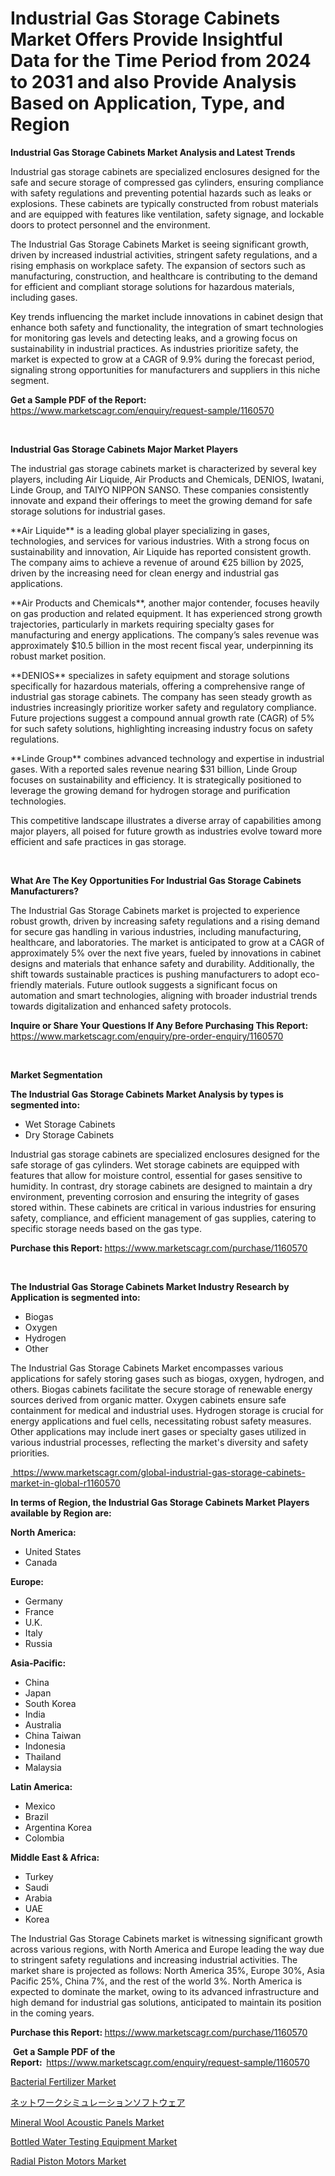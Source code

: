 <p><h1>Industrial Gas Storage Cabinets Market Offers Provide Insightful Data for the Time Period from 2024 to 2031 and also Provide Analysis Based on Application, Type, and Region</h1></p><p><strong>Industrial Gas Storage Cabinets Market Analysis and Latest Trends</strong></p>
<p><p>Industrial gas storage cabinets are specialized enclosures designed for the safe and secure storage of compressed gas cylinders, ensuring compliance with safety regulations and preventing potential hazards such as leaks or explosions. These cabinets are typically constructed from robust materials and are equipped with features like ventilation, safety signage, and lockable doors to protect personnel and the environment.</p><p>The Industrial Gas Storage Cabinets Market is seeing significant growth, driven by increased industrial activities, stringent safety regulations, and a rising emphasis on workplace safety. The expansion of sectors such as manufacturing, construction, and healthcare is contributing to the demand for efficient and compliant storage solutions for hazardous materials, including gases. </p><p>Key trends influencing the market include innovations in cabinet design that enhance both safety and functionality, the integration of smart technologies for monitoring gas levels and detecting leaks, and a growing focus on sustainability in industrial practices. As industries prioritize safety, the market is expected to grow at a CAGR of 9.9% during the forecast period, signaling strong opportunities for manufacturers and suppliers in this niche segment.</p></p>
<p><strong>Get a Sample PDF of the Report:&nbsp;</strong> <a href="https://www.marketscagr.com/enquiry/request-sample/1160570">https://www.marketscagr.com/enquiry/request-sample/1160570</a></p>
<p>&nbsp;</p>
<p><strong>Industrial Gas Storage Cabinets Major Market Players</strong></p>
<p><p>The industrial gas storage cabinets market is characterized by several key players, including Air Liquide, Air Products and Chemicals, DENIOS, Iwatani, Linde Group, and TAIYO NIPPON SANSO. These companies consistently innovate and expand their offerings to meet the growing demand for safe storage solutions for industrial gases.</p><p>**Air Liquide** is a leading global player specializing in gases, technologies, and services for various industries. With a strong focus on sustainability and innovation, Air Liquide has reported consistent growth. The company aims to achieve a revenue of around €25 billion by 2025, driven by the increasing need for clean energy and industrial gas applications.</p><p>**Air Products and Chemicals**, another major contender, focuses heavily on gas production and related equipment. It has experienced strong growth trajectories, particularly in markets requiring specialty gases for manufacturing and energy applications. The company’s sales revenue was approximately $10.5 billion in the most recent fiscal year, underpinning its robust market position.</p><p>**DENIOS** specializes in safety equipment and storage solutions specifically for hazardous materials, offering a comprehensive range of industrial gas storage cabinets. The company has seen steady growth as industries increasingly prioritize worker safety and regulatory compliance. Future projections suggest a compound annual growth rate (CAGR) of 5% for such safety solutions, highlighting increasing industry focus on safety regulations.</p><p>**Linde Group** combines advanced technology and expertise in industrial gases. With a reported sales revenue nearing $31 billion, Linde Group focuses on sustainability and efficiency. It is strategically positioned to leverage the growing demand for hydrogen storage and purification technologies.</p><p>This competitive landscape illustrates a diverse array of capabilities among major players, all poised for future growth as industries evolve toward more efficient and safe practices in gas storage.</p></p>
<p>&nbsp;</p>
<p><strong>What Are The Key Opportunities For Industrial Gas Storage Cabinets Manufacturers?</strong></p>
<p><p>The Industrial Gas Storage Cabinets market is projected to experience robust growth, driven by increasing safety regulations and a rising demand for secure gas handling in various industries, including manufacturing, healthcare, and laboratories. The market is anticipated to grow at a CAGR of approximately 5% over the next five years, fueled by innovations in cabinet designs and materials that enhance safety and durability. Additionally, the shift towards sustainable practices is pushing manufacturers to adopt eco-friendly materials. Future outlook suggests a significant focus on automation and smart technologies, aligning with broader industrial trends towards digitalization and enhanced safety protocols.</p></p>
<p><strong>Inquire or Share Your Questions If Any Before Purchasing This Report:</strong> <a href="https://www.marketscagr.com/enquiry/pre-order-enquiry/1160570">https://www.marketscagr.com/enquiry/pre-order-enquiry/1160570</a></p>
<p>&nbsp;</p>
<p><strong>Market Segmentation</strong></p>
<p><strong>The Industrial Gas Storage Cabinets Market Analysis by types is segmented into:</strong></p>
<p><ul><li>Wet Storage Cabinets</li><li>Dry Storage Cabinets</li></ul></p>
<p><p>Industrial gas storage cabinets are specialized enclosures designed for the safe storage of gas cylinders. Wet storage cabinets are equipped with features that allow for moisture control, essential for gases sensitive to humidity. In contrast, dry storage cabinets are designed to maintain a dry environment, preventing corrosion and ensuring the integrity of gases stored within. These cabinets are critical in various industries for ensuring safety, compliance, and efficient management of gas supplies, catering to specific storage needs based on the gas type.</p></p>
<p><strong>Purchase this Report:&nbsp;</strong><a href="https://www.marketscagr.com/purchase/1160570">https://www.marketscagr.com/purchase/1160570</a></p>
<p>&nbsp;</p>
<p><strong>The Industrial Gas Storage Cabinets Market Industry Research by Application is segmented into:</strong></p>
<p><ul><li>Biogas</li><li>Oxygen</li><li>Hydrogen</li><li>Other</li></ul></p>
<p><p>The Industrial Gas Storage Cabinets Market encompasses various applications for safely storing gases such as biogas, oxygen, hydrogen, and others. Biogas cabinets facilitate the secure storage of renewable energy sources derived from organic matter. Oxygen cabinets ensure safe containment for medical and industrial uses. Hydrogen storage is crucial for energy applications and fuel cells, necessitating robust safety measures. Other applications may include inert gases or specialty gases utilized in various industrial processes, reflecting the market's diversity and safety priorities.</p></p>
<p><a href="https://www.marketscagr.com/global-industrial-gas-storage-cabinets-market-in-global-r1160570">&nbsp;https://www.marketscagr.com/global-industrial-gas-storage-cabinets-market-in-global-r1160570</a></p>
<p><strong>In terms of Region, the Industrial Gas Storage Cabinets Market Players available by Region are:</strong></p>
<p>
    <p> <strong> North America: </strong>
        <ul>
            <li>United States</li>
            <li>Canada</li>
        </ul>
        </p> 
    <p> <strong> Europe: </strong>
        <ul>
            <li>Germany</li>
            <li>France</li>
            <li>U.K.</li>
            <li>Italy</li>
            <li>Russia</li>
        </ul>
        </p> 
    <p> <strong> Asia-Pacific: </strong>
        <ul>
            <li>China</li>
            <li>Japan</li>
            <li>South Korea</li>
            <li>India</li>
            <li>Australia</li>
            <li>China Taiwan</li>
            <li>Indonesia</li>
            <li>Thailand</li>
            <li>Malaysia</li>
        </ul>
        </p> 
    <p> <strong> Latin America: </strong>
        <ul>
            <li>Mexico</li>
            <li>Brazil</li>
            <li>Argentina Korea</li>
            <li>Colombia</li>
        </ul>
        </p> 
    <p> <strong> Middle East & Africa: </strong>
        <ul>
            <li>Turkey</li>
            <li>Saudi</li>
            <li>Arabia</li>
            <li>UAE</li>
            <li>Korea</li>
        </ul>
    </p>
    </p>
<p><p>The Industrial Gas Storage Cabinets market is witnessing significant growth across various regions, with North America and Europe leading the way due to stringent safety regulations and increasing industrial activities. The market share is projected as follows: North America 35%, Europe 30%, Asia Pacific 25%, China 7%, and the rest of the world 3%. North America is expected to dominate the market, owing to its advanced infrastructure and high demand for industrial gas solutions, anticipated to maintain its position in the coming years.</p></p>
<p><strong>Purchase this Report: </strong><a href="https://www.marketscagr.com/purchase/1160570">https://www.marketscagr.com/purchase/1160570</a></p>
<p>&nbsp;<strong>Get a Sample PDF of the Report:&nbsp;&nbsp;</strong><a href="https://www.marketscagr.com/enquiry/request-sample/1160570">https://www.marketscagr.com/enquiry/request-sample/1160570</a></p>
<p><strong></strong></p>
<p><p><a href="https://issuu.com/reportprime-2/docs/bacterial-fertilizer-market-size-20_776958e4e44b09">Bacterial Fertilizer Market</a></p><p><a href="https://medium.com/@shawnklein55/%E3%83%8D%E3%83%83%E3%83%88%E3%83%AF%E3%83%BC%E3%82%AF%E3%82%B7%E3%83%9F%E3%83%A5%E3%83%AC%E3%83%BC%E3%82%B7%E3%83%A7%E3%83%B3%E3%82%BD%E3%83%95%E3%83%88%E3%82%A6%E3%82%A7%E3%82%A2%E5%B8%82%E5%A0%B4-%E3%82%B0%E3%83%AD%E3%83%BC%E3%83%90%E3%83%AB%E5%B8%82%E5%A0%B4%E3%81%AE%E5%8B%95%E5%90%91%E3%81%A8%E5%B8%82%E5%A0%B4%E4%BA%88%E6%B8%AC-2024%E5%B9%B4-2031%E5%B9%B4-65d006b15c80">ネットワークシミュレーションソフトウェア</a></p><p><a href="https://issuu.com/reportprime-2/docs/mineral-wool-acoustic-panels-market_0c049e5e4db78e">Mineral Wool Acoustic Panels Market</a></p><p><a href="https://www.linkedin.com/pulse/bottled-water-testing-equipment-market-trends-analysis-opportunities-uaiac?trackingId=%2FQvDlrY4Q%2FK5ODCdTBpRCw%3D%3D">Bottled Water Testing Equipment Market</a></p><p><a href="https://www.linkedin.com/pulse/analyzing-radial-piston-motors-market-dynamics-growth-drivers-7o35c?trackingId=kamPBMS3Q3uoqDkCdcnipg%3D%3D">Radial Piston Motors Market</a></p></p>